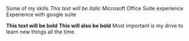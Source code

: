 Some of my skills
*This text will be italic*
Microsoft Office Suite experience
Experience with google suite

**This text will be bold**
__This will also be bold__
Most important is my drive to learn new things all the time. 
